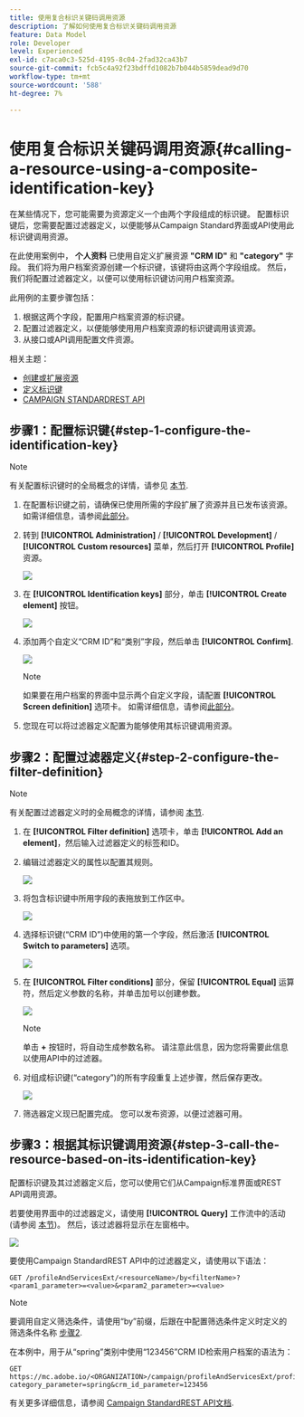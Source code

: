 ```yaml
---
title: 使用复合标识关键码调用资源
description: 了解如何使用复合标识关键码调用资源
feature: Data Model
role: Developer
level: Experienced
exl-id: c7aca0c3-525d-4195-8c04-2fad32ca43b7
source-git-commit: fcb5c4a92f23bdffd1082b7b044b5859dead9d70
workflow-type: tm+mt
source-wordcount: '588'
ht-degree: 7%

---
```


# 使用复合标识关键码调用资源{#calling-a-resource-using-a-composite-identification-key}

在某些情况下，您可能需要为资源定义一个由两个字段组成的标识键。 配置标识键后，您需要配置过滤器定义，以便能够从Campaign Standard界面或API使用此标识键调用资源。

在此使用案例中， **个人资料** 已使用自定义扩展资源 **&quot;CRM ID&quot;** 和 **&quot;category&quot;** 字段。 我们将为用户档案资源创建一个标识键，该键将由这两个字段组成。 然后，我们将配置过滤器定义，以便可以使用标识键访问用户档案资源。

此用例的主要步骤包括：

1. 根据这两个字段，配置用户档案资源的标识键。
1. 配置过滤器定义，以便能够使用用户档案资源的标识键调用该资源。
1. 从接口或API调用配置文件资源。

相关主题：

* [创建或扩展资源](../../developing/using/creating-or-extending-the-resource.md)
* [定义标识键](../../developing/using/configuring-the-resource-s-data-structure.md#defining-identification-keys)
* [CAMPAIGN STANDARDREST API](../../api/using/get-started-apis.md)

## 步骤1：配置标识键{#step-1-configure-the-identification-key}

>[!NOTE]
> 有关配置标识键时的全局概念的详情，请参见 [本节](../../developing/using/configuring-the-resource-s-data-structure.md#defining-identification-keys).

1. 在配置标识键之前，请确保已使用所需的字段扩展了资源并且已发布该资源。 如需详细信息，请参阅[此部分](../../developing/using/creating-or-extending-the-resource.md)。

1. 转到 **[!UICONTROL Administration]** / **[!UICONTROL Development]** / **[!UICONTROL Custom resources]** 菜单，然后打开 **[!UICONTROL Profile]** 资源。

   ![](assets/uc_idkey1.png)

1. 在 **[!UICONTROL Identification keys]** 部分，单击 **[!UICONTROL Create element]** 按钮。

   ![](assets/uc_idkey2.png)

1. 添加两个自定义“CRM ID”和“类别”字段，然后单击 **[!UICONTROL Confirm]**.

   ![](assets/uc_idkey3.png)

   >[!NOTE]
   > 如果要在用户档案的界面中显示两个自定义字段，请配置 **[!UICONTROL Screen definition]** 选项卡。 如需详细信息，请参阅[此部分](../../developing/using/configuring-the-screen-definition.md)。

1. 您现在可以将过滤器定义配置为能够使用其标识键调用资源。

## 步骤2：配置过滤器定义{#step-2-configure-the-filter-definition}

>[!NOTE]
> 有关配置过滤器定义时的全局概念的详情，请参阅 [本节](../../developing/using/configuring-filter-definition.md).

1. 在 **[!UICONTROL Filter definition]** 选项卡，单击 **[!UICONTROL Add an element]**，然后输入过滤器定义的标签和ID。

1. 编辑过滤器定义的属性以配置其规则。

   ![](assets/uc_idkey4.png)

1. 将包含标识键中所用字段的表拖放到工作区中。

   ![](assets/uc_idkey5.png)

1. 选择标识键(“CRM ID”)中使用的第一个字段，然后激活 **[!UICONTROL Switch to parameters]** 选项。

   ![](assets/uc_idkey6.png)

1. 在 **[!UICONTROL Filter conditions]** 部分，保留 **[!UICONTROL Equal]** 运算符，然后定义参数的名称，并单击加号以创建参数。

   ![](assets/uc_idkey7.png)

   >[!NOTE]
   > 单击 **+** 按钮时，将自动生成参数名称。 请注意此信息，因为您将需要此信息以使用API中的过滤器。

1. 对组成标识键(“category”)的所有字段重复上述步骤，然后保存更改。

   ![](assets/uc_idkey8.png)

1. 筛选器定义现已配置完成。 您可以发布资源，以便过滤器可用。

## 步骤3：根据其标识键调用资源{#step-3-call-the-resource-based-on-its-identification-key}

配置标识键及其过滤器定义后，您可以使用它们从Campaign标准界面或REST API调用资源。

若要使用界面中的过滤器定义，请使用 **[!UICONTROL Query]** 工作流中的活动(请参阅 [本节](../../automating/using/query.md))。 然后，该过滤器将显示在左窗格中。

![](assets/uc_idkey9.png)

要使用Campaign StandardREST API中的过滤器定义，请使用以下语法：

```
GET /profileAndServicesExt/<resourceName>/by<filterName>?<param1_parameter>=<value>&<param2_parameter>=<value>
```

>[!NOTE]
>要调用自定义筛选条件，请使用“by”前缀，后跟在中配置筛选条件定义时定义的筛选条件名称 [步骤2](../../developing/using/uc-calling-resource-id-key.md#step-2-configure-the-filter-definition).

在本例中，用于从“spring”类别中使用“123456”CRM ID检索用户档案的语法为：

```
GET https://mc.adobe.io/<ORGANIZATION>/campaign/profileAndServicesExt/profile/byidentification_key?category_parameter=spring&crm_id_parameter=123456
```

有关更多详细信息，请参阅 [Campaign StandardREST API文档](../../api/using/filtering.md).
